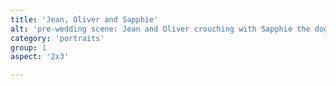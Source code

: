 ```yaml
---
title: 'Jean, Oliver and Sapphie'
alt: 'pre-wedding scene: Jean and Oliver crouching with Sapphie the dog with mountains and trees in the background'
category: 'portraits'
group: 1
aspect: '2x3'

---
```


